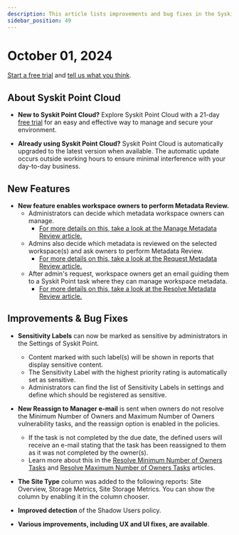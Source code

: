 ```yaml
---
description: This article lists improvements and bug fixes in the Syskit Point Cloud version 2024.5.64.2
sidebar_position: 49
---
```


# October 01, 2024

[Start a free trial](https://www.syskit.com/products/point/free-trial/) and [tell us what you think](https://www.syskit.com/company/contact-us/).

## About Syskit Point Cloud

* **New to Syskit Point Cloud?** Explore Syskit Point Cloud with a 21-day [free trial](https://www.syskit.com/products/point/free-trial/) for an easy and effective way to manage and secure your environment.

* **Already using Syskit Point Cloud?** Syskit Point Cloud is automatically upgraded to the latest version when available. The automatic update occurs outside working hours to ensure minimal interference with your day-to-day business.

## New Features

* **New feature enables workspace owners to perform Metadata Review.**
    * Administrators can decide which metadata workspace owners can manage. 
        * [For more details on this, take a look at the Manage Metadata Review article.](../../governance-and-automation/metadata/manage-custom-metadata.md)
    * Admins also decide which metadata is reviewed on the selected workspace(s) and ask owners to perform Metadata Review.
        * [For more details on this, take a look at the Request Metadata Review article.](../../governance-and-automation/metadata/request-metadata-review.md)
    * After admin's request, workspace owners get an email guiding them to a Syskit Point task where they can manage workspace metadata.
        * [For more details on this, take a look at the Resolve Metadata Review article.](../../point-collaborators/resolve-governance-tasks/metadata-review.md) 


## Improvements & Bug Fixes

* **Sensitivity Labels** can now be marked as sensitive by administrators in the Settings of Syskit Point. 
    * Content marked with such label(s) will be shown in reports that display sensitive content.
    * The Sensitivity Label with the highest priority rating is automatically set as sensitive.
    * Administrators can find the list of Sensitivity Labels in settings and define which should be registered as sensitive.

* **New Reassign to Manager e-mail** is sent when owners do not resolve the Minimum Number of Owners and Maximum Number of Owners vulnerability tasks, and the reassign option is enabled in the policies.
    * If the task is not completed by the due date, the defined users will receive an e-mail stating that the task has been reassigned to them as it was not completed by the owner(s).
    * Learn more about this in the [Resolve Minimum Number of Owners Tasks](../../point-collaborators/resolve-governance-tasks/minimum-number-of-owners.md) and [Resolve Maximum Number of Owners Tasks](../../point-collaborators/resolve-governance-tasks/maximum-number-of-owners.md) articles. 

* **The Site Type** column was added to the following reports: Site Overview, Storage Metrics, Site Storage Metrics. You can show the column by enabling it in the column chooser.

* **Improved detection** of the Shadow Users policy.

* **Various improvements, including UX and UI fixes, are available**.